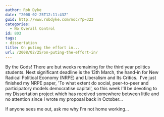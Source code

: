 ```yaml
---
author: Rob Dyke
date: "2008-02-25T12:11:43Z"
guid: http://www.robdyke.com/noc/?p=323
categories:
  - No Overall Control
id: 803
tags:
- dissertation
title: On puting the effort in...
url: /2008/02/25/on-puting-the-effort-in/
---
```

By the Gods! There are but weeks remaining for the third year politics students. Next significant deadline is the 13th March, the hand-in for New Radical Political Economy (NRPE) and Liberalism and Its Critics.  I've just finished my NRPE paper, 'To what extent do social, peer-to-peer and participatory models democratise capital', so this week I'll be devoting to my Dissertation project which has received somewhere between little and no attention since I wrote my proposal back in October...

If anyone sees me out, ask me why I'm not home working...